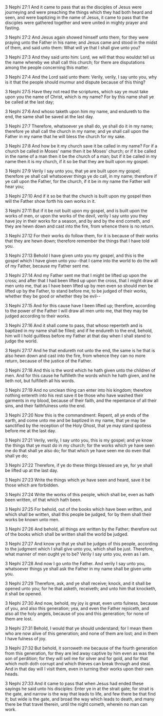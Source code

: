 3 Nephi 27:1 And it came to pass that as the disciples of Jesus were
journeying and were preaching the things which they had both heard and
seen, and were baptizing in the name of Jesus, it came to pass that the
disciples were gathered together and were united in mighty prayer and
fasting.

3 Nephi 27:2 And Jesus again showed himself unto them, for they were
praying unto the Father in his name; and Jesus came and stood in the
midst of them, and said unto them: What will ye that I shall give unto
you?

3 Nephi 27:3 And they said unto him: Lord, we will that thou wouldst
tell us the name whereby we shall call this church; for there are
disputations among the people concerning this matter.

3 Nephi 27:4 And the Lord said unto them: Verily, verily, I say unto
you, why is it that the people should murmur and dispute because of this
thing?

3 Nephi 27:5 Have they not read the scriptures, which say ye must take
upon you the name of Christ, which is my name? For by this name shall ye
be called at the last day;

3 Nephi 27:6 And whoso taketh upon him my name, and endureth to the end,
the same shall be saved at the last day.

3 Nephi 27:7 Therefore, whatsoever ye shall do, ye shall do it in my
name; therefore ye shall call the church in my name; and ye shall call
upon the Father in my name that he will bless the church for my sake.

3 Nephi 27:8 And how be it my church save it be called in my name? For
if a church be called in Moses' name then it be Moses' church; or if it
be called in the name of a man then it be the church of a man; but if it
be called in my name then it is my church, if it so be that they are
built upon my gospel.

3 Nephi 27:9 Verily I say unto you, that ye are built upon my gospel;
therefore ye shall call whatsoever things ye do call, in my name;
therefore if ye call upon the Father, for the church, if it be in my
name the Father will hear you;

3 Nephi 27:10 And if it so be that the church is built upon my gospel
then will the Father show forth his own works in it.

3 Nephi 27:11 But if it be not built upon my gospel, and is built upon
the works of men, or upon the works of the devil, verily I say unto you
they have joy in their works for a season, and by and by the end cometh,
and they are hewn down and cast into the fire, from whence there is no
return.

3 Nephi 27:12 For their works do follow them, for it is because of their
works that they are hewn down; therefore remember the things that I have
told you.

3 Nephi 27:13 Behold I have given unto you my gospel, and this is the
gospel which I have given unto you--that I came into the world to do the
will of my Father, because my Father sent me.

3 Nephi 27:14 And my Father sent me that I might be lifted up upon the
cross; and after that I had been lifted up upon the cross, that I might
draw all men unto me, that as I have been lifted up by men even so
should men be lifted up by the Father, to stand before me, to be judged
of their works, whether they be good or whether they be evil--

3 Nephi 27:15 And for this cause have I been lifted up; therefore,
according to the power of the Father I will draw all men unto me, that
they may be judged according to their works.

3 Nephi 27:16 And it shall come to pass, that whoso repenteth and is
baptized in my name shall be filled; and if he endureth to the end,
behold, him will I hold guiltless before my Father at that day when I
shall stand to judge the world.

3 Nephi 27:17 And he that endureth not unto the end, the same is he that
is also hewn down and cast into the fire, from whence they can no more
return, because of the justice of the Father.

3 Nephi 27:18 And this is the word which he hath given unto the children
of men. And for this cause he fulfilleth the words which he hath given,
and he lieth not, but fulfilleth all his words.

3 Nephi 27:19 And no unclean thing can enter into his kingdom; therefore
nothing entereth into his rest save it be those who have washed their
garments in my blood, because of their faith, and the repentance of all
their sins, and their faithfulness unto the end.

3 Nephi 27:20 Now this is the commandment: Repent, all ye ends of the
earth, and come unto me and be baptized in my name, that ye may be
sanctified by the reception of the Holy Ghost, that ye may stand
spotless before me at the last day.

3 Nephi 27:21 Verily, verily, I say unto you, this is my gospel; and ye
know the things that ye must do in my church; for the works which ye
have seen me do that shall ye also do; for that which ye have seen me do
even that shall ye do;

3 Nephi 27:22 Therefore, if ye do these things blessed are ye, for ye
shall be lifted up at the last day.

3 Nephi 27:23 Write the things which ye have seen and heard, save it be
those which are forbidden.

3 Nephi 27:24 Write the works of this people, which shall be, even as
hath been written, of that which hath been.

3 Nephi 27:25 For behold, out of the books which have been written, and
which shall be written, shall this people be judged, for by them shall
their works be known unto men.

3 Nephi 27:26 And behold, all things are written by the Father;
therefore out of the books which shall be written shall the world be
judged.

3 Nephi 27:27 And know ye that ye shall be judges of this people,
according to the judgment which I shall give unto you, which shall be
just. Therefore, what manner of men ought ye to be? Verily I say unto
you, even as I am.

3 Nephi 27:28 And now I go unto the Father. And verily I say unto you,
whatsoever things ye shall ask the Father in my name shall be given unto
you.

3 Nephi 27:29 Therefore, ask, and ye shall receive; knock, and it shall
be opened unto you; for he that asketh, receiveth; and unto him that
knocketh, it shall be opened.

3 Nephi 27:30 And now, behold, my joy is great, even unto fulness,
because of you, and also this generation; yea, and even the Father
rejoiceth, and also all the holy angels, because of you and this
generation; for none of them are lost.

3 Nephi 27:31 Behold, I would that ye should understand; for I mean them
who are now alive of this generation; and none of them are lost; and in
them I have fulness of joy.

3 Nephi 27:32 But behold, it sorroweth me because of the fourth
generation from this generation, for they are led away captive by him
even as was the son of perdition; for they will sell me for silver and
for gold, and for that which moth doth corrupt and which thieves can
break through and steal. And in that day will I visit them, even in
turning their works upon their own heads.

3 Nephi 27:33 And it came to pass that when Jesus had ended these
sayings he said unto his disciples: Enter ye in at the strait gate; for
strait is the gate, and narrow is the way that leads to life, and few
there be that find it; but wide is the gate, and broad the way which
leads to death, and many there be that travel therein, until the night
cometh, wherein no man can work.
